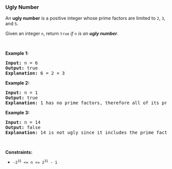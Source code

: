 
<h3>Ugly Number</h3>
<div><p>An <strong>ugly number</strong> is a positive integer whose prime factors are limited to <code>2</code>, <code>3</code>, and <code>5</code>.</p>
<p>Given an integer <code>n</code>, return <code>true</code> <em>if</em> <code>n</code> <em>is an <strong>ugly number</strong></em>.</p>
<p> </p>
<p><strong>Example 1:</strong></p>
<pre><strong>Input:</strong> n = 6
<strong>Output:</strong> true
<strong>Explanation:</strong> 6 = 2 × 3
</pre>
<p><strong>Example 2:</strong></p>
<pre><strong>Input:</strong> n = 1
<strong>Output:</strong> true
<strong>Explanation:</strong> 1 has no prime factors, therefore all of its prime factors are limited to 2, 3, and 5.
</pre>
<p><strong>Example 3:</strong></p>
<pre><strong>Input:</strong> n = 14
<strong>Output:</strong> false
<strong>Explanation:</strong> 14 is not ugly since it includes the prime factor 7.
</pre>
<p> </p>
<p><strong>Constraints:</strong></p>
<ul>
<li><code>-2<sup>31</sup> &lt;= n &lt;= 2<sup>31</sup> - 1</code></li>
</ul>
</div>
